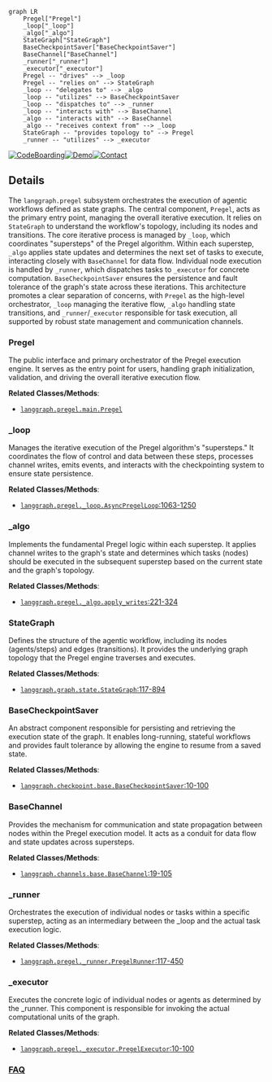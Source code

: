 ```mermaid
graph LR
    Pregel["Pregel"]
    _loop["_loop"]
    _algo["_algo"]
    StateGraph["StateGraph"]
    BaseCheckpointSaver["BaseCheckpointSaver"]
    BaseChannel["BaseChannel"]
    _runner["_runner"]
    _executor["_executor"]
    Pregel -- "drives" --> _loop
    Pregel -- "relies on" --> StateGraph
    _loop -- "delegates to" --> _algo
    _loop -- "utilizes" --> BaseCheckpointSaver
    _loop -- "dispatches to" --> _runner
    _loop -- "interacts with" --> BaseChannel
    _algo -- "interacts with" --> BaseChannel
    _algo -- "receives context from" --> _loop
    StateGraph -- "provides topology to" --> Pregel
    _runner -- "utilizes" --> _executor
```

[![CodeBoarding](https://img.shields.io/badge/Generated%20by-CodeBoarding-9cf?style=flat-square)](https://github.com/CodeBoarding/GeneratedOnBoardings)[![Demo](https://img.shields.io/badge/Try%20our-Demo-blue?style=flat-square)](https://www.codeboarding.org/demo)[![Contact](https://img.shields.io/badge/Contact%20us%20-%20contact@codeboarding.org-lightgrey?style=flat-square)](mailto:contact@codeboarding.org)

## Details

The `langgraph.pregel` subsystem orchestrates the execution of agentic workflows defined as state graphs. The central component, `Pregel`, acts as the primary entry point, managing the overall iterative execution. It relies on `StateGraph` to understand the workflow's topology, including its nodes and transitions. The core iterative process is managed by `_loop`, which coordinates "supersteps" of the Pregel algorithm. Within each superstep, `_algo` applies state updates and determines the next set of tasks to execute, interacting closely with `BaseChannel` for data flow. Individual node execution is handled by `_runner`, which dispatches tasks to `_executor` for concrete computation. `BaseCheckpointSaver` ensures the persistence and fault tolerance of the graph's state across these iterations. This architecture promotes a clear separation of concerns, with `Pregel` as the high-level orchestrator, `_loop` managing the iterative flow, `_algo` handling state transitions, and `_runner`/`_executor` responsible for task execution, all supported by robust state management and communication channels.

### Pregel
The public interface and primary orchestrator of the Pregel execution engine. It serves as the entry point for users, handling graph initialization, validation, and driving the overall iterative execution flow.


**Related Classes/Methods**:

- <a href="https://github.com/langchain-ai/langgraph/blob/main/libs/langgraph/langgraph/pregel/main.py" target="_blank" rel="noopener noreferrer">`langgraph.pregel.main.Pregel`</a>


### _loop
Manages the iterative execution of the Pregel algorithm's "supersteps." It coordinates the flow of control and data between these steps, processes channel writes, emits events, and interacts with the checkpointing system to ensure state persistence.


**Related Classes/Methods**:

- <a href="https://github.com/langchain-ai/langgraph/blob/main/libs/langgraph/langgraph/pregel/_loop.py#L1063-L1250" target="_blank" rel="noopener noreferrer">`langgraph.pregel._loop.AsyncPregelLoop`:1063-1250</a>


### _algo
Implements the fundamental Pregel logic within each superstep. It applies channel writes to the graph's state and determines which tasks (nodes) should be executed in the subsequent superstep based on the current state and the graph's topology.


**Related Classes/Methods**:

- <a href="https://github.com/langchain-ai/langgraph/blob/main/libs/langgraph/langgraph/pregel/_algo.py#L221-L324" target="_blank" rel="noopener noreferrer">`langgraph.pregel._algo.apply_writes`:221-324</a>


### StateGraph
Defines the structure of the agentic workflow, including its nodes (agents/steps) and edges (transitions). It provides the underlying graph topology that the Pregel engine traverses and executes.


**Related Classes/Methods**:

- <a href="https://github.com/langchain-ai/langgraph/blob/main/libs/langgraph/langgraph/graph/state.py#L117-L894" target="_blank" rel="noopener noreferrer">`langgraph.graph.state.StateGraph`:117-894</a>


### BaseCheckpointSaver
An abstract component responsible for persisting and retrieving the execution state of the graph. It enables long-running, stateful workflows and provides fault tolerance by allowing the engine to resume from a saved state.


**Related Classes/Methods**:

- <a href="https://github.com/langchain-ai/langgraph/blob/main/libs/checkpoint/langgraph/checkpoint/base/__init__.py#L10-L100" target="_blank" rel="noopener noreferrer">`langgraph.checkpoint.base.BaseCheckpointSaver`:10-100</a>


### BaseChannel
Provides the mechanism for communication and state propagation between nodes within the Pregel execution model. It acts as a conduit for data flow and state updates across supersteps.


**Related Classes/Methods**:

- <a href="https://github.com/langchain-ai/langgraph/blob/main/libs/langgraph/langgraph/channels/base.py#L19-L105" target="_blank" rel="noopener noreferrer">`langgraph.channels.base.BaseChannel`:19-105</a>


### _runner
Orchestrates the execution of individual nodes or tasks within a specific superstep, acting as an intermediary between the _loop and the actual task execution logic.


**Related Classes/Methods**:

- <a href="https://github.com/langchain-ai/langgraph/blob/main/libs/langgraph/langgraph/pregel/_runner.py#L117-L450" target="_blank" rel="noopener noreferrer">`langgraph.pregel._runner.PregelRunner`:117-450</a>


### _executor
Executes the concrete logic of individual nodes or agents as determined by the _runner. This component is responsible for invoking the actual computational units of the graph.


**Related Classes/Methods**:

- <a href="https://github.com/langchain-ai/langgraph/blob/main/libs/langgraph/langgraph/pregel/_executor.py#L10-L100" target="_blank" rel="noopener noreferrer">`langgraph.pregel._executor.PregelExecutor`:10-100</a>




### [FAQ](https://github.com/CodeBoarding/GeneratedOnBoardings/tree/main?tab=readme-ov-file#faq)